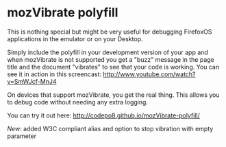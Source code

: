 mozVibrate polyfill
===================

This is nothing special but might be very useful for debugging FirefoxOS applications in the emulator or on your Desktop. 

Simply include the polyfill in your development version of your app and when mozVibrate is not supported you get a "buzz" message in the page title and the document "vibrates" to see that your code is working. You can see it in action in this screencast: http://www.youtube.com/watch?v=SmWJcf-MnJ4 

On devices that support mozVibrate, you get the real thing. This allows you to debug code without needing any extra logging. 

You can try it out here: http://codepo8.github.io/mozVibrate-polyfill/

*New*: added W3C compliant alias and option to stop vibration with empty parameter

